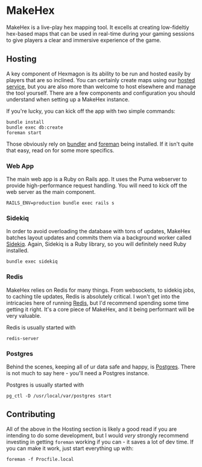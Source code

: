 # MakeHex

MakeHex is a live-play hex mapping tool. It excells at creating low-fideltiy hex-based maps that can be used in real-time during your gaming sessions to give players a clear and immersive experience of the game.

## Hosting

A key component of Hexmagon is its ability to be run and hosted easily by players that are so inclined. You can certainly create maps using our [hosted service](https://www.makehex.com), but you are also more than welcome to host elsewhere and manage the tool yourself. There are a few components and configuration you should understand when setting up a MakeHex instance.

If you're lucky, you can kick off the app with two simple commands:

```
bundle install
bundle exec db:create
foreman start
```

Those obviously rely on [bundler](https://bundler.io/) and [foreman](https://github.com/strongloop/node-foreman) being installed. If it isn't quite that easy, read on for some more specifics.

### Web App

The main web app is a Ruby on Rails app. It uses the Puma webserver to provide high-performance request handling. You will need to kick off the web server as the main component.

```
RAILS_ENV=production bundle exec rails s
```

### Sidekiq

In order to avoid overloading the database with tons of updates, MakeHex batches layout updates and commits them via a background worker called [Sidekiq](https://github.com/mperham/sidekiq). Again, Sidekiq is a Ruby library, so you will definitely need Ruby installed.

```
bundle exec sidekiq
```

### Redis

MakeHex relies on Redis for many things. From websockets, to sidekiq jobs, to caching tile updates, Redis is absolutely critical. I won't get into the intricacies here of running [Redis](https://redis.io/), but I'd recommend spending some time getting it right. It's a core piece of MakeHex, and it being performant will be very valuable.

Redis is usually started with
```
redis-server
```

### Postgres

Behind the scenes, keeping all of ur data safe and happy, is [Postgres](https://www.postgresql.org/). There is not much to say here - you'll need a Postgres instance.

Postgres is usually started with
```
pg_ctl -D /usr/local/var/postgres start
```

## Contributing

All of the above in the Hosting section is likely a good read if you are intending to do some development, but I would _very_ strongly recommend investing in getting `foreman` working if you can - it saves a lot of dev time. If you can make it work, just start everything up with:

```
foreman -f Procfile.local
```
